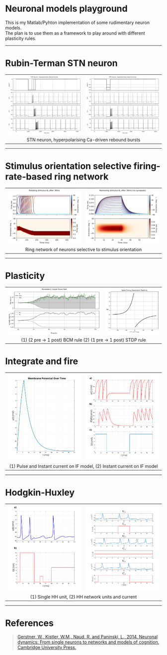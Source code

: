 # Neuronal models playground
This is my Matlab/Pyhton implementation of some rudimentary neuron models. </br>
The plan is to use them as a framework to play around with different plasticity rules.

---

# Rubin-Terman STN neuron
<table>
  <tr>
    <td><img src="./rubin_terman/figs/stn_rebound_1.svg" alt="pulse" width="500"/></td>
    <td><img src="./rubin_terman/figs/stn_rebound_2.svg" alt="pulse" width="500"/></td>
  </tr>
  <tr>
    <td colspan="2" align="center"><figcaption>
      STN neuron, hyperpolarising Ca-driven rebound bursts
    </figcaption></td>
  </tr>
</table>

---

# Stimulus orientation selective firing-rate-based ring network
<table>
  <tr>
    <td><img src="./figs/rate_rotate.svg" alt="pulse" width="500"/></td>
    <td><img src="./figs/rate_remove.svg" alt="instant" width="500"/></td>
  </tr>
  <tr>
    <td colspan="2" align="center"><figcaption>
      Ring network of neurons selective to stimulus orientation
    </figcaption></td>
  </tr>
</table>

---

# Plasticity
<table>
  <tr>
    <td><img src="./figs/bcm.svg" alt="pulse" width="630"/></td>
    <td><img src="./figs/stdp.svg" alt="instant" width="370"/></td>
  </tr>
  <tr>
    <td colspan="2" align="center"><figcaption>
      (1) (2 pre -> 1 post) BCM rule (2) (1 pre -> 1 post) STDP rule
    </figcaption></td>
  </tr>
</table>

# Integrate and fire 

<table>
  <tr>
    <td><img src="./figs/pulse.svg" alt="pulse" width="500"/></td>
    <td><img src="./figs/instant.svg" alt="instant" width="500"/></td>
  </tr>
  <tr>
    <td colspan="2" align="center"><figcaption>
      (1) Pulse and Instant current on IF model, (2) Instant current on IF model
    </figcaption></td>
  </tr>
</table>

---

# Hodgkin-Huxley

<table>
  <tr>
    <td><img src="./figs/hh.svg" alt="pulse" width="500"/></td>
    <td><img src="./figs/hh_network.svg" alt="instant" width="500"/></td>
  </tr>
  <tr>
    <td colspan="2" align="center"><figcaption>
      (1) Single HH unit, (2) HH network units and current
    </figcaption></td>
  </tr>
</table>

---

# References
> [Gerstner, W., Kistler, W.M., Naud, R. and Paninski, L., 2014. Neuronal dynamics: From single neurons to networks and models of cognition. Cambridge University Press.](https://neuronaldynamics.epfl.ch/online/Ch1.S3.html)
